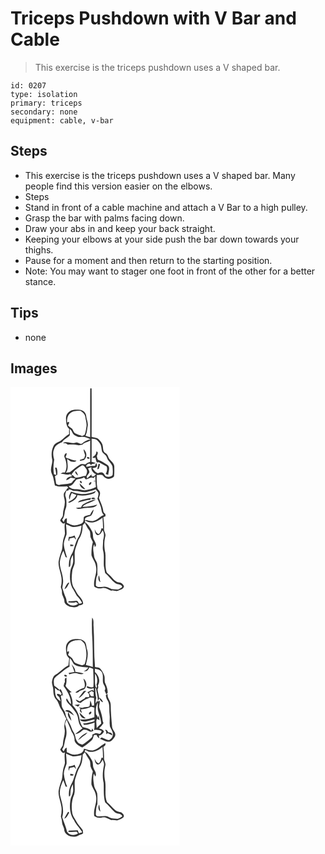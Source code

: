 # Triceps Pushdown with V Bar and Cable
> This exercise is the triceps pushdown uses a V shaped bar.

``` 
id: 0207 
type: isolation 
primary: triceps 
secondary: none 
equipment: cable, v-bar 
``` 

## Steps

 - This exercise is the triceps pushdown uses a V shaped bar. Many people find this version easier on the elbows.
 - Steps
 - Stand in front of a cable machine and attach a V Bar to a high pulley.
 - Grasp the bar with palms facing down.
 - Draw your abs in and keep your back straight.
 - Keeping your elbows at your side push the bar down towards your thighs.
 - Pause for a moment and then return to the starting position.
 - Note: You may want to stager one foot in front of the other for a better stance.

## Tips

 - none

## Images

<svg width="203pt" height="275pt" viewBox="0 0 203 275" xmlns="http://www.w3.org/2000/svg">
  <g fill="#FFF">
    <path d="M0 0h203v275H0V0m95.67 1.76c-.13 19.45.03 38.89-.08 58.34-1.91-.43-3.79-.98-5.63-1.64 1.91-3.49 1.9-7.57 2.67-11.39.89-4.2-1.49-8.08-1.76-12.21-.23-4.04-3.98-7.3-7.92-7.49-2.61-.21-5.26-.3-7.85.18-4.46.77-8.36 4.77-8.52 9.38.1 4.67.02 9.99 3.82 13.37-.12 2.01-.15 4.03-.08 6.05-3.98 2.29-7 5.8-10.66 8.5-2.98 1.45-6.31 2.69-7.96 5.81-2.37 4.74-2.91 10.33-1.85 15.5 1.21 4.7-1.55 9.16-1.29 13.87-.05 2.93 1.93 5.35 2.62 8.12.79 3.31 1.4 6.67 2.07 10.02 4.67 2.05 9.91 1.04 14.85 1.07.51.84 1.02 1.69 1.54 2.54-.31-.12-.92-.37-1.22-.49-1.26 2.11-2.83 4.02-4.19 6.06-1.09 3.23.77 6.45.92 9.68.49 5.49-2.22 10.57-2.25 16.02.4 3.1-2.97 4.66-3.2 7.56 1.81 1.39 3.5 5.33 5.78 2.1-1.18 4.34-.26 8.8-.13 13.19-.52 3.45-2.3 6.58-2.53 10.1-.72 3.91-.2 8.07-1.87 11.77-1.38 3.84-2.64 7.78-3.24 11.83-.46 6.32 2.4 12.21 3.3 18.36.72 4.09.38 8.3-.63 12.31.56 1.87 1.41 3.7 1.39 5.69-.44 4.01 2.99 7.05 2.9 11.01-.09 3.6 3.71 5.29 6.4 6.75 3.7.72 8.65 1.53 11.4-1.74 1.89.29 3.45-.52 4.73-1.85-.07-3.76-2.53-6.79-5.01-9.36-2.44-2.44-3.47-5.86-5.44-8.63-4.15-5.81-3.49-13.43-2.76-20.15.14-3.53 2.16-6.56 2.93-9.93.42-4.34-.04-8.71.09-13.05.34-5.44 3.06-10.29 4.47-15.46 3.83-5.05 5.14-11.45 5.09-17.69.91-.99 1.82-1.99 2.73-3 1.28 3.12 3.02 6 4.94 8.75 2.13 2.62 1.17 6.17 2.01 9.2.71 1.8 1.7 3.47 2.59 5.19-1.34 5.2-1.84 10.6-1.66 15.96 1.37 4.48 4.77 8.15 5.32 12.92 2.17 8.34-3.52 16.15-1.99 24.53 2.75 2.2 6.31 2.83 9.7 1.9 3.95-1.02 7.31 1.83 10.76 3.26 2.78-1.2 5.69 1.33 8.38-.19 2.29-1.25 5.73-1.52 6.61-4.39.71-1.36-.88-2.47-1.54-3.49-1.82-2.58-5.5-1.26-7.73-3.23-3.46-2.14-5.43-5.87-8.6-8.33-1.02-.96-2.49-1.66-2.83-3.12-2.22-7.45-.65-15.3-1.5-22.91-1.46-6.51-1.66-13.41.07-19.87.92-3.22-2.05-5.89-1.62-9.08.3-4.59-.18-9.18-.81-13.72.65-.31 1.96-.92 2.62-1.22-.04-.63-.1-1.88-.14-2.51-1.22-1.07-2.55-2.27-2.61-4.02-.53-5.46-3.5-10.22-5.11-15.39.61-2.32 1.83-4.65 1.06-7.1-.3-1.83-2.35-2.61-2.93-4.31-.95-5.38-1.08-10.86-.7-16.3 2.69.7 6.16-1.24 7.96 1.68 3.12 4.05 9.45 4.14 12.71.24.47-3.77.32-7.59.31-11.38.24-3.64-2.86-6.08-5.03-8.53-2.42-2.37-2.37-6.47-5.57-8.17-3.27-1.54-2.61-5.42-3.26-8.34-.36-3.22-2.73-5.66-4.76-7.98-2.14-2.47-5.76-2.04-8.59-3.13 0-19.36.08-38.73-.05-58.09l-1.64.07z"/>
    <path d="M71.46 31.61c3.5-3.12 8.42-3.16 12.84-3.01 2.26 1.74 4.86 3.64 5.34 6.67.51 4.23 2.24 8.4 1.42 12.71-.53 3.25-.83 6.62-2.27 9.62-.69.3-2.08.89-2.77 1.19-2.88-.99-5.88-1.73-8.56-3.21-1.93-1.24-2.24-3.71-3.52-5.44-1.71-1.25-3.51-2.4-4.92-4.02.21-1.29 2.23-3.05.87-4.22-.5.2-1.49.59-1.99.78-.09-3.91.27-8.42 3.56-11.07z"/>
    <path d="M71.08 50.5c3.04 1.59 2.87 5.86 5.98 7.35 2.14 1.12 4.45 2.41 6.95 2.13 4.23-.75 8.59.68 12.09 3.03-3.79.09-6.79 2.31-9.71 4.43-2.75 2.61-5.4-1.91-8.46-.57-4.91 1.56-10.58-2.7-15.02.47.82.06 2.46.19 3.28.25.65.41 1.95 1.22 2.6 1.63 4.38-.28 8.95-.22 13.22.78 1.43-.24 2.86-.48 4.28-.74 2.2-3.15 6.47-2.94 9.34-5.19.04 8.55-.08 17.11.01 25.67-2.12.61-4.14 1.54-5.74 3.09-2.27-.26-4.74-.88-6.8.48-4.41 2.49-8.03 6.12-12.05 9.13-1.13.1-3.39.31-4.53.41 3.61-4.94 1.65-11.08 1.47-16.63 1.47 1.13 2.98 2.2 4.48 3.3 2.32.35 5.08.98 6.72-1.21-4.1.05-7.63-2.09-11.54-2.95-.39-.31-1.19-.92-1.59-1.23.62-1.49 1.36-2.98 1.42-4.62-2.05-.44-3.15 2.66-2.85 4.32 2.64 5.71 3.79 13 .62 18.73-.59.01-1.78.02-2.38.03-1.04.56-2.09 1.1-3.15 1.61 4.04-.53 8.11 2.25 11.96.24l2.34 2.74c-2.78.1-7.28 1.3-6.94 4.83 1.89-.85 3.68-1.93 5.25-3.29 1.96.21 3.88.7 5.81 1.13-1.78 1.33-3.39 2.89-4.49 4.84-4.57 2.29-9.77 1.3-14.59 2.64-1.63.65-3.02-.31-4.28-1.22-.38-3.05-.96-6.06-1.45-9.09.88-.6 1.8-1.11 2.74-1.61.29-2.93.42-5.94-.85-8.68-.43.01-1.28.01-1.71.01.61 2.95 1.23 5.9 1.38 8.92l-2.67-.88c-1.24-5.84-.7-11.94.2-17.79-1.19-4.21-1.89-8.8.07-12.93 1.21-4.35 5.63-6.31 9.42-7.92 2.11-3.69 6.58-5.02 9.25-8.25.09-2.46.04-4.93-.08-7.39m18.47 31.52c-.4 1.24-.77 2.48-1.12 3.73-1.68.78-3.45 1.32-5.23 1.8.05.28.14.84.19 1.12 2.24-.41 5.18-.25 6.24-2.73 2.75-3.53 1.19-8.55-1.94-11.25.11 2.55 1.17 4.91 1.86 7.33m2.39 2.16c-.83 1.42 1.7 2.55 2.73 1.72.76-1.38-1.72-2.5-2.73-1.72z"/>
    <path d="M97.4 62.05c2.24.47 4.94.11 6.68 1.88 1.67 1.65 3.2 3.51 4.21 5.65.94 2.67.84 5.58 1.71 8.26 1.34 1.77 3.24 3.01 4.64 4.73 1.18 1.85 1.5 4.16 2.97 5.83 1.68 2.14 3.66 4.15 4.7 6.7.44 3.49.68 7.1.14 10.59-1.91 2.31-5.4 2.49-8.05 1.5-1.64-.96-1.87-3.23-3.53-4.19-1.89-1.3-4.11-.15-5.99.5-3.15-.77-4.53-3.84-6.68-5.92 2.23-.72 5.89-.28 5.68-3.63l-.76-2.72c-.9.99-1.51 2.2-1.65 3.55-3.49-.39-6.89.23-10.23 1.02-1.58-2.56 4.17-5.67 5.08-2.11.41-.33 1.21-.99 1.62-1.32 1.5-.13 2.98-.52 4.27-1.33a258.2 258.2 0 0 1-4.98-1.16c.3-9.27.06-18.55.17-27.83m5.63 15.47c.08 3.09-2.14 5.54-4.83 6.77 1.17.4 2.53 1.68 3.57 0 .56 2.11.78 4.41 2.03 6.28l2.05-.42c3.24 1.68 6.52 3.34 9.6 5.28 1.03 2.7.34 6.3-1.17 8.78.93.57 1.99.83 3.05 1.08.15-3.91 3.11-9.71-1.51-12.12-3.32-1.63-6.15-4.17-9.69-5.34-2.24-.47-2.02-3.17-2.54-4.87.7-1.72 2.49-5.24-.56-5.44m2.64 14.8c-.52 2.12-1.08 4.23-1.51 6.37.47-.15 1.4-.47 1.86-.62.5-1.81.99-3.61 1.48-5.42-.46-.08-1.37-.25-1.83-.33zM72.98 105.3c3.16-5 8.02-8.53 13.13-11.31 2.2.01 3.35 2.51 4.59 4.04 2.17 2.57.81 6.02-.4 8.67-4.6-.52-8.52 3.24-13.2 1.59-1.03-1.4-2.22-2.86-4.12-2.99m4.99-4.38c-.97 2.34 1.26 4.34 3.13 5.34-.5-2.06-1.66-3.85-3.13-5.34z"/>
    <path d="M92.98 97.73c1.36-.54 2.73-1.06 4.11-1.57-.5 3.87 2.17 7.04 5.55 8.53-1.4 1.65-2.89 3.44-5.32 2.37-.02-.54-.07-1.62-.1-2.15-1.87 1.54-3.29 3.57-5.4 4.83-.1-.9-.21-1.8-.32-2.69 1.04-1.31 2.13-2.58 2.96-4.04.71-1.92-.74-3.63-1.48-5.28z"/>
    <path d="M79.29 111.05c2.97-.82 6.21-.78 8.86-2.64.71.8 1.43 1.6 2.14 2.4 3.34.16 5.97-3.78 9.17-1.49.56-.59 1.69-1.76 2.25-2.34.07 1.99.16 3.97.28 5.96-.43-.09-1.29-.26-1.72-.35-.02.22-.04.64-.05.85.42-.08 1.26-.23 1.68-.31.19 2.26.39 4.53.61 6.79-4.09 2.51-8.89 3.1-13.5 3.99-3.4.08-6.63-1.4-10.05-1.26-3.36.17-7.18-.75-9.21-3.64 4.86-.14 6.59-5.04 9.54-7.96m4.06 1.9c-.48 1.11 1.1 2.86 2.2 2.12.4-1.11-1.06-2.92-2.2-2.12m11.55 4.81c1.24-.49 2.53-2.15 2.1-3.51-1.7-.83-4.2 2.75-2.1 3.51m-11.95-2.07c.21 3.53 3.27 6.96 6.93 7.01-2.11-2.47-4.5-4.82-6.93-7.01z"/>
    <path d="M92.13 125.78c3.37-1.04 6.87-1.65 10.15-3 1.26 1.93 3.75 3.53 3.27 6.16-.2 1.75-.78 3.42-1.25 5.12 2.01 4.55 4.46 9.05 4.99 14.08.2 2.13 1.36 3.93 2.73 5.5-4.44 1.53-7.28 5.79-11.94 6.89-3.68 1.36-7.23-1.12-10.93-.97.36-4.02 4.7-3.65 7.42-4.99 1.82-2.13 2.76-4.86 3.22-7.59-1.95 1.69-3.18 3.97-4.16 6.32-2.58.68-5.66.76-7.62 2.75-.48 2.17.15 4.7-1.21 6.6-2.29 2.29-5.68 2.84-8.74 3.31-3.8.54-7.14-1.66-10.49-3.04.04-1.72.09-3.44.13-5.16-2.68-.31-2.84 2.71-3.93 4.41-.6-.9-1.2-1.79-1.79-2.69 2.12-2.78 2.83-6.23 3.14-9.64.24-2.71 2.05-5.04 2-7.79.02-3.4.22-6.9-.96-10.15-1.14-2.56.1-5.2 1.04-7.58l2.12-.08c.18-.36.53-1.07.71-1.43 2.49-.38 4.33 2.16 6.88 1.9 5.13-.16 10.11 2.46 15.22 1.07m-6.21 2.71c-4.6.11-8.89-1.73-13.28-2.81-1.35 2.88-3.75 6.36-1.56 9.43.39-2.75 1.15-5.42 2.48-7.87 1.86.67 3.74 1.34 5.51 2.25-1.82 4.4-6.1 6.55-10.05 8.65.78.64 1.61.76 2.47.35 3.83-1.7 8.15-4.07 8.77-8.69 6.55 1.24 13.39.42 19.57-2.02 1.39-.5 1.92-2.01 2.76-3.08-5.12 2.62-10.95 3.77-16.67 3.79m-2.63 7.9c-1.08.29-1.65 1.31-2.31 2.1 4.92-.95 9.69-2.99 14.72-3.15.27-.54.81-1.61 1.07-2.15-4.57.7-9.12 1.63-13.48 3.2m13.82-2.19c1.42.6 3.22.53 4.58-.22-.43-1.43-4.79-1.73-4.58.22m-9.64 6.45c-1.52.78-2.08 2.46-2.86 3.86-2.04.15-4.07.34-6.1.61 3.61 2.72 8.35-.21 12.43.01 4.45-.51 10.54.42 13.16-4.12-5.67 2.08-11.92 2.79-17.84 2.77 4.04-4.89 11.6-4.83 16.22-9.02-5.32.96-10.42 3.07-15.01 5.89z"/>
    <path d="M89.58 159.96c6.41 5.53 15.29 1.47 20.83-3.27.39 4.39.6 8.79.64 13.2-.46-.1-1.37-.31-1.83-.42-.73 2.41-1.08 5.44-3.38 6.9-2.76-.52-3.73-3.37-4.87-5.55.41 2.44.61 5.7 3.2 6.89 3.44.52 4.97-3.26 6.34-5.67 2.45 3.61 1.74 7.91.59 11.82.23 4.41-1.11 8.88.18 13.22 1.43 5.91.26 12.03.79 18.02.44 2.71 1.08 5.38 1.47 8.09 4.48 3.61 7.5 8.74 12.17 12.08 2.5 2.07 7.7.71 8.31 4.67-1.34 1.37-3.14 2.26-4.89 3.01-2.68.07-5.34-.45-8.02-.56-3.14-1.38-6.24-3.32-9.85-2.62-2.9-.15-7.15 1.54-8.88-1.64.35-4.28-.1-8.93 1.98-12.83-.29-4.44.32-8.92-.44-13.32-.64-3.2-3.32-5.62-3.59-8.92-.39-4.77-2.39-9.91.27-14.39l.51 3.29c3.27-2.17.34-5.72-.74-8.25-2.17-3.44-.58-7.9-2.86-11.28-2.27-3.63-4.16-7.78-8.04-9.97l.11-2.5M106 225.9c-.92 2.89-1 6.54 1.95 8.29-1.08-2.67-.53-5.79-1.95-8.29zM66.62 164.76c2.83.81 5.29 2.6 8.18 3.18 3.56.3 7.04-.72 10.47-1.54-.46 4.34-1.08 8.8-3.02 12.76-3.96 5.79-5.1 12.87-7.66 19.3-3.32 5.26-5.16 11.48-4.45 17.73 2.31-.63 1.53-3.43 1.85-5.19-.13-3.39 1.07-6.64 2.9-9.43.16 2.79.52 5.61.27 8.41-.32 3.93-2.98 7.19-3.37 11.11-.82 6.64-.7 13.76 2.26 19.9 2.04 3.03 3.64 6.33 5.52 9.45 2.42 2.53 4.73 5.23 6.24 8.42-.76 1.35-2.37 1.01-3.66 1.2-.78-1.32-1.13-3.59-3.07-3.61-3.03.49-6.09.81-9.16.49l-.61 1.7c2.79-.45 5.6.72 8.36-.21 1.6-.76 2.52.79 3.36 1.89-3.41 2.86-8.77 2.75-11.98-.37-2.21-1.7-1.52-4.8-2.64-7.07-1.81-3.84-2.97-7.93-4.24-11.97.37-3.3 1.38-6.57.85-9.93-.33-7.18-4.19-13.82-3.87-21.05.79-4.6 1.89-9.31 4.32-13.34.9 2.47 1.76 4.95 2.6 7.44l1.76.76c-1.42-5.57-3.81-11.02-3.82-16.85.28-3.87 2.09-7.34 3.24-10.97.32-4.08-.42-8.14-.63-12.21m3.41 15.08c-.09 1.69-1.32 3.86.27 5.21.16-.79.46-2.35.61-3.14 1.89-.44 3.75-.94 5.64-1.34.43 1.17 1.18 2.03 2.25 2.59-.56-1.73-1.24-3.41-1.9-5.1-2.09 1.25-4.45 1.81-6.87 1.78m1.82 11.26c.82-.03 2.46-.1 3.28-.14.12-.36.38-1.08.51-1.44-1.31-.21-2.62-.43-3.93-.63.04.74.08 1.47.14 2.21m-7.05 51.46c3.38-1.31 4.15-5.1 5.97-7.85-.42.07-1.26.2-1.68.26-1.89 2.15-3.39 4.85-4.29 7.59z"/>
  </g>
  <g fill="#333">
    <path d="M95.67 1.76l1.64-.07c.13 19.36.05 38.73.05 58.09 2.83 1.09 6.45.66 8.59 3.13 2.03 2.32 4.4 4.76 4.76 7.98.65 2.92-.01 6.8 3.26 8.34 3.2 1.7 3.15 5.8 5.57 8.17 2.17 2.45 5.27 4.89 5.03 8.53.01 3.79.16 7.61-.31 11.38-3.26 3.9-9.59 3.81-12.71-.24-1.8-2.92-5.27-.98-7.96-1.68-.38 5.44-.25 10.92.7 16.3.58 1.7 2.63 2.48 2.93 4.31.77 2.45-.45 4.78-1.06 7.1 1.61 5.17 4.58 9.93 5.11 15.39.06 1.75 1.39 2.95 2.61 4.02.04.63.1 1.88.14 2.51-.66.3-1.97.91-2.62 1.22.63 4.54 1.11 9.13.81 13.72-.43 3.19 2.54 5.86 1.62 9.08-1.73 6.46-1.53 13.36-.07 19.87.85 7.61-.72 15.46 1.5 22.91.34 1.46 1.81 2.16 2.83 3.12 3.17 2.46 5.14 6.19 8.6 8.33 2.23 1.97 5.91.65 7.73 3.23.66 1.02 2.25 2.13 1.54 3.49-.88 2.87-4.32 3.14-6.61 4.39-2.69 1.52-5.6-1.01-8.38.19-3.45-1.43-6.81-4.28-10.76-3.26-3.39.93-6.95.3-9.7-1.9-1.53-8.38 4.16-16.19 1.99-24.53-.55-4.77-3.95-8.44-5.32-12.92-.18-5.36.32-10.76 1.66-15.96-.89-1.72-1.88-3.39-2.59-5.19-.84-3.03.12-6.58-2.01-9.2-1.92-2.75-3.66-5.63-4.94-8.75-.91 1.01-1.82 2.01-2.73 3 .05 6.24-1.26 12.64-5.09 17.69-1.41 5.17-4.13 10.02-4.47 15.46-.13 4.34.33 8.71-.09 13.05-.77 3.37-2.79 6.4-2.93 9.93-.73 6.72-1.39 14.34 2.76 20.15 1.97 2.77 3 6.19 5.44 8.63 2.48 2.57 4.94 5.6 5.01 9.36-1.28 1.33-2.84 2.14-4.73 1.85-2.75 3.27-7.7 2.46-11.4 1.74-2.69-1.46-6.49-3.15-6.4-6.75.09-3.96-3.34-7-2.9-11.01.02-1.99-.83-3.82-1.39-5.69 1.01-4.01 1.35-8.22.63-12.31-.9-6.15-3.76-12.04-3.3-18.36.6-4.05 1.86-7.99 3.24-11.83 1.67-3.7 1.15-7.86 1.87-11.77.23-3.52 2.01-6.65 2.53-10.1-.13-4.39-1.05-8.85.13-13.19-2.28 3.23-3.97-.71-5.78-2.1.23-2.9 3.6-4.46 3.2-7.56.03-5.45 2.74-10.53 2.25-16.02-.15-3.23-2.01-6.45-.92-9.68 1.36-2.04 2.93-3.95 4.19-6.06.3.12.91.37 1.22.49-.52-.85-1.03-1.7-1.54-2.54-4.94-.03-10.18.98-14.85-1.07-.67-3.35-1.28-6.71-2.07-10.02-.69-2.77-2.67-5.19-2.62-8.12-.26-4.71 2.5-9.17 1.29-13.87-1.06-5.17-.52-10.76 1.85-15.5 1.65-3.12 4.98-4.36 7.96-5.81 3.66-2.7 6.68-6.21 10.66-8.5-.07-2.02-.04-4.04.08-6.05-3.8-3.38-3.72-8.7-3.82-13.37.16-4.61 4.06-8.61 8.52-9.38 2.59-.48 5.24-.39 7.85-.18 3.94.19 7.69 3.45 7.92 7.49.27 4.13 2.65 8.01 1.76 12.21-.77 3.82-.76 7.9-2.67 11.39 1.84.66 3.72 1.21 5.63 1.64.11-19.45-.05-38.89.08-58.34M71.46 31.61c-3.29 2.65-3.65 7.16-3.56 11.07.5-.19 1.49-.58 1.99-.78 1.36 1.17-.66 2.93-.87 4.22 1.41 1.62 3.21 2.77 4.92 4.02 1.28 1.73 1.59 4.2 3.52 5.44 2.68 1.48 5.68 2.22 8.56 3.21.69-.3 2.08-.89 2.77-1.19 1.44-3 1.74-6.37 2.27-9.62.82-4.31-.91-8.48-1.42-12.71-.48-3.03-3.08-4.93-5.34-6.67-4.42-.15-9.34-.11-12.84 3.01m-.38 18.89c.12 2.46.17 4.93.08 7.39-2.67 3.23-7.14 4.56-9.25 8.25-3.79 1.61-8.21 3.57-9.42 7.92-1.96 4.13-1.26 8.72-.07 12.93-.9 5.85-1.44 11.95-.2 17.79l2.67.88c-.15-3.02-.77-5.97-1.38-8.92.43 0 1.28 0 1.71-.01 1.27 2.74 1.14 5.75.85 8.68-.94.5-1.86 1.01-2.74 1.61.49 3.03 1.07 6.04 1.45 9.09 1.26.91 2.65 1.87 4.28 1.22 4.82-1.34 10.02-.35 14.59-2.64 1.1-1.95 2.71-3.51 4.49-4.84-1.93-.43-3.85-.92-5.81-1.13-1.57 1.36-3.36 2.44-5.25 3.29-.34-3.53 4.16-4.73 6.94-4.83l-2.34-2.74c-3.85 2.01-7.92-.77-11.96-.24 1.06-.51 2.11-1.05 3.15-1.61.6-.01 1.79-.02 2.38-.03 3.17-5.73 2.02-13.02-.62-18.73-.3-1.66.8-4.76 2.85-4.32-.06 1.64-.8 3.13-1.42 4.62.4.31 1.2.92 1.59 1.23 3.91.86 7.44 3 11.54 2.95-1.64 2.19-4.4 1.56-6.72 1.21-1.5-1.1-3.01-2.17-4.48-3.3.18 5.55 2.14 11.69-1.47 16.63 1.14-.1 3.4-.31 4.53-.41 4.02-3.01 7.64-6.64 12.05-9.13 2.06-1.36 4.53-.74 6.8-.48 1.6-1.55 3.62-2.48 5.74-3.09-.09-8.56.03-17.12-.01-25.67-2.87 2.25-7.14 2.04-9.34 5.19-1.42.26-2.85.5-4.28.74-4.27-1-8.84-1.06-13.22-.78-.65-.41-1.95-1.22-2.6-1.63-.82-.06-2.46-.19-3.28-.25 4.44-3.17 10.11 1.09 15.02-.47 3.06-1.34 5.71 3.18 8.46.57 2.92-2.12 5.92-4.34 9.71-4.43-3.5-2.35-7.86-3.78-12.09-3.03-2.5.28-4.81-1.01-6.95-2.13-3.11-1.49-2.94-5.76-5.98-7.35M97.4 62.05c-.11 9.28.13 18.56-.17 27.83 1.65.4 3.31.79 4.98 1.16-1.29.81-2.77 1.2-4.27 1.33-.41.33-1.21.99-1.62 1.32-.91-3.56-6.66-.45-5.08 2.11 3.34-.79 6.74-1.41 10.23-1.02.14-1.35.75-2.56 1.65-3.55l.76 2.72c.21 3.35-3.45 2.91-5.68 3.63 2.15 2.08 3.53 5.15 6.68 5.92 1.88-.65 4.1-1.8 5.99-.5 1.66.96 1.89 3.23 3.53 4.19 2.65.99 6.14.81 8.05-1.5.54-3.49.3-7.1-.14-10.59-1.04-2.55-3.02-4.56-4.7-6.7-1.47-1.67-1.79-3.98-2.97-5.83-1.4-1.72-3.3-2.96-4.64-4.73-.87-2.68-.77-5.59-1.71-8.26-1.01-2.14-2.54-4-4.21-5.65-1.74-1.77-4.44-1.41-6.68-1.88M72.98 105.3c1.9.13 3.09 1.59 4.12 2.99 4.68 1.65 8.6-2.11 13.2-1.59 1.21-2.65 2.57-6.1.4-8.67-1.24-1.53-2.39-4.03-4.59-4.04-5.11 2.78-9.97 6.31-13.13 11.31m20-7.57c.74 1.65 2.19 3.36 1.48 5.28-.83 1.46-1.92 2.73-2.96 4.04.11.89.22 1.79.32 2.69 2.11-1.26 3.53-3.29 5.4-4.83.03.53.08 1.61.1 2.15 2.43 1.07 3.92-.72 5.32-2.37-3.38-1.49-6.05-4.66-5.55-8.53-1.38.51-2.75 1.03-4.11 1.57m-13.69 13.32c-2.95 2.92-4.68 7.82-9.54 7.96 2.03 2.89 5.85 3.81 9.21 3.64 3.42-.14 6.65 1.34 10.05 1.26 4.61-.89 9.41-1.48 13.5-3.99-.22-2.26-.42-4.53-.61-6.79-.42.08-1.26.23-1.68.31.01-.21.03-.63.05-.85.43.09 1.29.26 1.72.35-.12-1.99-.21-3.97-.28-5.96-.56.58-1.69 1.75-2.25 2.34-3.2-2.29-5.83 1.65-9.17 1.49-.71-.8-1.43-1.6-2.14-2.4-2.65 1.86-5.89 1.82-8.86 2.64m12.84 14.73c-5.11 1.39-10.09-1.23-15.22-1.07-2.55.26-4.39-2.28-6.88-1.9-.18.36-.53 1.07-.71 1.43l-2.12.08c-.94 2.38-2.18 5.02-1.04 7.58 1.18 3.25.98 6.75.96 10.15.05 2.75-1.76 5.08-2 7.79-.31 3.41-1.02 6.86-3.14 9.64.59.9 1.19 1.79 1.79 2.69 1.09-1.7 1.25-4.72 3.93-4.41-.04 1.72-.09 3.44-.13 5.16 3.35 1.38 6.69 3.58 10.49 3.04 3.06-.47 6.45-1.02 8.74-3.31 1.36-1.9.73-4.43 1.21-6.6 1.96-1.99 5.04-2.07 7.62-2.75.98-2.35 2.21-4.63 4.16-6.32-.46 2.73-1.4 5.46-3.22 7.59-2.72 1.34-7.06.97-7.42 4.99 3.7-.15 7.25 2.33 10.93.97 4.66-1.1 7.5-5.36 11.94-6.89-1.37-1.57-2.53-3.37-2.73-5.5-.53-5.03-2.98-9.53-4.99-14.08.47-1.7 1.05-3.37 1.25-5.12.48-2.63-2.01-4.23-3.27-6.16-3.28 1.35-6.78 1.96-10.15 3m-2.55 34.18l-.11 2.5c3.88 2.19 5.77 6.34 8.04 9.97 2.28 3.38.69 7.84 2.86 11.28 1.08 2.53 4.01 6.08.74 8.25l-.51-3.29c-2.66 4.48-.66 9.62-.27 14.39.27 3.3 2.95 5.72 3.59 8.92.76 4.4.15 8.88.44 13.32-2.08 3.9-1.63 8.55-1.98 12.83 1.73 3.18 5.98 1.49 8.88 1.64 3.61-.7 6.71 1.24 9.85 2.62 2.68.11 5.34.63 8.02.56 1.75-.75 3.55-1.64 4.89-3.01-.61-3.96-5.81-2.6-8.31-4.67-4.67-3.34-7.69-8.47-12.17-12.08-.39-2.71-1.03-5.38-1.47-8.09-.53-5.99.64-12.11-.79-18.02-1.29-4.34.05-8.81-.18-13.22 1.15-3.91 1.86-8.21-.59-11.82-1.37 2.41-2.9 6.19-6.34 5.67-2.59-1.19-2.79-4.45-3.2-6.89 1.14 2.18 2.11 5.03 4.87 5.55 2.3-1.46 2.65-4.49 3.38-6.9.46.11 1.37.32 1.83.42-.04-4.41-.25-8.81-.64-13.2-5.54 4.74-14.42 8.8-20.83 3.27m-22.96 4.8c.21 4.07.95 8.13.63 12.21-1.15 3.63-2.96 7.1-3.24 10.97.01 5.83 2.4 11.28 3.82 16.85l-1.76-.76c-.84-2.49-1.7-4.97-2.6-7.44-2.43 4.03-3.53 8.74-4.32 13.34-.32 7.23 3.54 13.87 3.87 21.05.53 3.36-.48 6.63-.85 9.93 1.27 4.04 2.43 8.13 4.24 11.97 1.12 2.27.43 5.37 2.64 7.07 3.21 3.12 8.57 3.23 11.98.37-.84-1.1-1.76-2.65-3.36-1.89-2.76.93-5.57-.24-8.36.21l.61-1.7c3.07.32 6.13 0 9.16-.49 1.94.02 2.29 2.29 3.07 3.61 1.29-.19 2.9.15 3.66-1.2-1.51-3.19-3.82-5.89-6.24-8.42-1.88-3.12-3.48-6.42-5.52-9.45-2.96-6.14-3.08-13.26-2.26-19.9.39-3.92 3.05-7.18 3.37-11.11.25-2.8-.11-5.62-.27-8.41-1.83 2.79-3.03 6.04-2.9 9.43-.32 1.76.46 4.56-1.85 5.19-.71-6.25 1.13-12.47 4.45-17.73 2.56-6.43 3.7-13.51 7.66-19.3 1.94-3.96 2.56-8.42 3.02-12.76-3.43.82-6.91 1.84-10.47 1.54-2.89-.58-5.35-2.37-8.18-3.18z"/>
    <path d="M89.55 82.02c-.69-2.42-1.75-4.78-1.86-7.33 3.13 2.7 4.69 7.72 1.94 11.25-1.06 2.48-4 2.32-6.24 2.73-.05-.28-.14-.84-.19-1.12 1.78-.48 3.55-1.02 5.23-1.8.35-1.25.72-2.49 1.12-3.73zM103.03 77.52c3.05.2 1.26 3.72.56 5.44.52 1.7.3 4.4 2.54 4.87 3.54 1.17 6.37 3.71 9.69 5.34 4.62 2.41 1.66 8.21 1.51 12.12-1.06-.25-2.12-.51-3.05-1.08 1.51-2.48 2.2-6.08 1.17-8.78-3.08-1.94-6.36-3.6-9.6-5.28l-2.05.42c-1.25-1.87-1.47-4.17-2.03-6.28-1.04 1.68-2.4.4-3.57 0 2.69-1.23 4.91-3.68 4.83-6.77zM91.94 84.18c1.01-.78 3.49.34 2.73 1.72-1.03.83-3.56-.3-2.73-1.72z"/>
    <path d="M105.67 92.32c.46.08 1.37.25 1.83.33-.49 1.81-.98 3.61-1.48 5.42-.46.15-1.39.47-1.86.62.43-2.14.99-4.25 1.51-6.37zM77.97 100.92c1.47 1.49 2.63 3.28 3.13 5.34-1.87-1-4.1-3-3.13-5.34zM83.35 112.95c1.14-.8 2.6 1.01 2.2 2.12-1.1.74-2.68-1.01-2.2-2.12zM94.9 117.76c-2.1-.76.4-4.34 2.1-3.51.43 1.36-.86 3.02-2.1 3.51zM82.95 115.69c2.43 2.19 4.82 4.54 6.93 7.01-3.66-.05-6.72-3.48-6.93-7.01zM85.92 128.49c5.72-.02 11.55-1.17 16.67-3.79-.84 1.07-1.37 2.58-2.76 3.08-6.18 2.44-13.02 3.26-19.57 2.02-.62 4.62-4.94 6.99-8.77 8.69-.86.41-1.69.29-2.47-.35 3.95-2.1 8.23-4.25 10.05-8.65-1.77-.91-3.65-1.58-5.51-2.25-1.33 2.45-2.09 5.12-2.48 7.87-2.19-3.07.21-6.55 1.56-9.43 4.39 1.08 8.68 2.92 13.28 2.81zM83.29 136.39c4.36-1.57 8.91-2.5 13.48-3.2-.26.54-.8 1.61-1.07 2.15-5.03.16-9.8 2.2-14.72 3.15.66-.79 1.23-1.81 2.31-2.1zM97.11 134.2c-.21-1.95 4.15-1.65 4.58-.22-1.36.75-3.16.82-4.58.22zM87.47 140.65c4.59-2.82 9.69-4.93 15.01-5.89-4.62 4.19-12.18 4.13-16.22 9.02 5.92.02 12.17-.69 17.84-2.77-2.62 4.54-8.71 3.61-13.16 4.12-4.08-.22-8.82 2.71-12.43-.01 2.03-.27 4.06-.46 6.1-.61.78-1.4 1.34-3.08 2.86-3.86zM70.03 179.84c2.42.03 4.78-.53 6.87-1.78.66 1.69 1.34 3.37 1.9 5.1-1.07-.56-1.82-1.42-2.25-2.59-1.89.4-3.75.9-5.64 1.34-.15.79-.45 2.35-.61 3.14-1.59-1.35-.36-3.52-.27-5.21zM71.85 191.1c-.06-.74-.1-1.47-.14-2.21 1.31.2 2.62.42 3.93.63-.13.36-.39 1.08-.51 1.44-.82.04-2.46.11-3.28.14zM106 225.9c1.42 2.5.87 5.62 1.95 8.29-2.95-1.75-2.87-5.4-1.95-8.29zM64.8 242.56c.9-2.74 2.4-5.44 4.29-7.59.42-.06 1.26-.19 1.68-.26-1.82 2.75-2.59 6.54-5.97 7.85z"/>
  </g>
</svg>

<svg width="203pt" height="275pt" viewBox="0 0 203 275" xmlns="http://www.w3.org/2000/svg">
  <g fill="#FFF">
    <path d="M0 0h203v275H0V0m98 1.46c-.67 6.16-.17 12.36-.19 18.54.93 13.59.94 27.21.97 40.82-2.72-1.02-5.5-1.9-8.36-2.47 1.36-6.23 3.58-12.83 1.33-19.11-.96-3-.49-6.66-2.91-9.02-1.7-1.94-4.26-2.96-6.81-2.93-4.54-.4-9.83-.1-12.97 3.69-3.69 3.8-2.39 9.46-1.84 14.15.25 2.15 2.06 3.59 3.25 5.25-.35 2.81-.67 5.62-1.04 8.42-5.78 2.82-9.91 7.86-15.33 11.19-2.91 1.6-3.61 5.01-4.22 7.99-.69 3.44 1.44 6.59 1.46 9.99.09 4.04.52 8.38 3.33 11.54 3.33 3.47 3.69 8.58 6.48 12.4 2.47 3.41 3.53 7.56 5.87 11.05-2.19 3.62-2.87 7.88-2.13 12.03 1.2 6.18-1.79 11.98-2.02 18.08.19 2.81-2.39 4.54-3.21 7.01 1.43 1.7 3.13 5.5 5.63 3-.82 4.28-.11 8.59.02 12.88-.48 3.08-1.93 5.91-2.34 9.01-.67 3.55-.55 7.21-1.34 10.75-1.53 4.52-3.27 9.05-3.91 13.81-.5 6.35 2.37 12.27 3.28 18.44.75 4.09.24 8.27-.55 12.31.64 2.24 1.33 4.5 1.4 6.86.06 2.88 2.02 5.24 2.52 8.03-.05 8.64 12.14 11.72 18.22 7.12 1.67-.29 3.22-.94 4.59-1.93-.17-1.28-.33-2.55-.49-3.82-2.35-3.68-5.71-6.62-7.69-10.54-1.68-3.34-4.36-6.26-4.91-10.08-1.3-7.43-.64-15.33 2.38-22.28 1.71-6.42-.72-13.33 1.53-19.7 1.6-4.59 2.7-9.46 5.42-13.56 2.61-4.34 2.95-9.58 3.24-14.52.86-.97 1.71-1.94 2.57-2.92a63.73 63.73 0 0 0 5 8.71c1.9 2.45 1.35 5.7 1.86 8.56.61 2.07 1.79 3.9 2.71 5.84a58.424 58.424 0 0 0-1.66 15.8c1.36 4.48 4.7 8.18 5.33 12.92 2.19 8.42-3.5 16.32-1.98 24.78 1.48.76 2.93 1.67 4.57 2.06 2.94.5 5.88-.92 8.8-.29 2.41.81 4.63 2.1 6.95 3.13 2.42-.36 4.79.35 7.2.42 2.48-1.03 5.34-1.7 7.29-3.59 2.15-2.29-.64-4.76-2.47-6.12-2.56-.63-5.37-.84-7.37-2.78-3.32-3.03-6.08-6.63-9.61-9.44-3.62-8.58-.46-18.25-2.67-27.15-.85-5.52-.73-11.29.63-16.72.86-3.2-1.91-5.94-1.55-9.12.16-4.47-.18-8.94-.79-13.36 1.77-.91 3.23-2.36 2.2-4.47-5.03 2.73-8.99 7.41-14.73 8.71-3.71.38-7.25-1.2-10.82-1.95-.43 5.6-6.62 6.87-11.2 7.14-3.37.01-6.32-1.87-9.35-3.09-.07-1.82-.13-3.64-.18-5.46-2.21.53-2.57 2.99-3.66 4.62-.57-.81-1.14-1.63-1.71-2.44 2.59-3.57 2.69-8.03 3.71-12.14 2.11-5.26 1.89-11.29.1-16.61-1.18-2.48.81-4.79 1.63-7.01 1.69 5.03 4.22 9.71 5.98 14.71 2.1 3.02 3.73 6.56 3.39 10.33 1.14 4.55 5.47 6.57 9.3 8.47 3.76-2.62 7.53-5.28 10.9-8.4 2.13-1.59 2.16-4.46 3.26-6.7 1.01-.07 2.01-.14 3.01-.2.57 1.82 1.63 3.25 3.2 4.29l-.4-3.23c2.71-.58 4.92-2.54 6.07-5.02-1.06-2.27-3.83-2.85-5.92-3.79 2.15-1.73 3.83-3.94 5.33-6.24-1.32-2.59-1.16-5.56-1.82-8.32-.59-3.46-1.86-6.73-3.08-10-1.07-2.77 1.14-5.75.13-8.47l-.74-.08-1.03 1.41c-.18-.35-.55-1.04-.74-1.38-.72 1.04-1.45 2.08-2.18 3.11.07-2.17.16-4.37.87-6.45-1.09-3.8-1.07-7.8-1.34-11.71h.94c.56 5.1 2.56 10 2.06 15.2.47-.58 1.39-1.74 1.86-2.32-.23-3.98-1.74-7.74-2.1-11.69 1.33-1.38.89-3.12.56-4.78 3.27-5.24.88-11.97-3.61-15.68-.05-1.4-.08-2.81-.12-4.21 2.26.56 4.85.58 6.58 2.38 4.78 3.5 2.16 10.06 3.33 14.99 1.15 2.93 3.99 5.88 1.77 9.05.66 1.54 1.37 3.06 2.06 4.59.57-.68 1.14-1.35 1.71-2.03-.1-3.75-.96-7.4-2.67-10.73-1.82-3.25-.25-7.16-1.66-10.52a28.175 28.175 0 0 0-4.57-7.61c-1.44-2-4.29-1.32-6.36-2.05-1.55-16.23-.65-32.56-1.76-48.81-.42-3.5.79-7.59-1.67-10.54m16.36 92.97c.34 2.13.73 4.3 1.94 6.13 3.16 4.83 1.94 10.79 2.52 16.2.77 5.06-.34 10.2.49 15.26 1.23 3.65 4.55 6.97 3.41 11.1-.38 2.41-2.41 4.06-4.26 5.43-3.23-.05-5.99-2.25-9-3.2-.74.52-1.48 1.04-2.22 1.57 4.13 1.29 8.09 4.58 12.66 3.11 2.42-1.53 4.4-3.9 5.62-6.48 1.41-4.01-3.03-6.87-3.55-10.58-.8-8.98-1.68-17.96-1.72-26.98.06-4.67-4.55-7.91-3.58-12.74-.58.29-1.73.89-2.31 1.18m-8.03 3.08c.79 2.36 2.02 4.92 4.7 5.49-.79-2.4-2.35-4.45-4.7-5.49m8.41 40.49c.09.86.26 2.58.34 3.44.39-.35 1.15-1.05 1.54-1.4 1.75.91 3.51 1.8 5.3 2.63.74-2.96-2.57-3.37-4.57-3.56-1.01-1.1-1.38-3.4-3.46-2.8-1.43-.31.78 1.31.85 1.69z"/>
    <path d="M71.51 31.59c3.5-3.09 8.43-3.09 12.84-3.01 1.58 1.4 3.45 2.63 4.5 4.51 2.83 7.87 3.12 16.64.01 24.49-.97.39-1.94.78-2.91 1.18-2.85-.95-5.78-1.75-8.45-3.14-1.78-1.36-2.35-3.65-3.61-5.41-1.54-1.35-3.25-2.49-4.79-3.85.43-1.46 1.25-2.86 1.2-4.42-.59.14-1.79.41-2.39.55-.05-3.86.31-8.33 3.6-10.9z"/>
    <path d="M71.3 50.34c2.04 1.9 2.96 4.58 4.62 6.76 4.98 3.94 11.6 3.16 17.49 4.31-1.38 2.1-3.35 3.62-5.61 4.66 1.31-.13 2.61-.32 3.9-.56 1.34-1.09 2.07-2.73 3.05-4.11 1.47.55 2.96 1.08 4.44 1.61.2 7.17.82 14.37.3 21.53-2.5 1.39-5.11.2-7.47-.85l-.59 1.69c2.61 1.43 5.49 1.97 8.31.7.05.87.14 2.6.19 3.47-2.98-2.77-4.79 1.16-7.69 1.39 1.77 1.56 2.93 3.59 1.97 5.98l-4.06.09c-.37.42-1.09 1.26-1.46 1.69-1.98.91-3.68 2.28-5.56 3.38-1.62-.7-3.14-1.61-4.74-2.37.75 2.77 3.31 3.65 5.83 4.12 1.84-1.89 4.2-3.07 6.43-4.41 1.7-.57 3.37-1.24 4.98-2.04 1.53.16 3.06.28 4.59.41.08 3.1.32 6.21.04 9.31-.66.03-1.96.08-2.61.11-.19-2.22-1-4.29-1.92-6.29-.26 2.29-.3 4.63-.99 6.84-2.04 1.74-4.96.46-7.27 1.59-1.76.9-3.63.05-5.43-.22.49.44 1.47 1.31 1.96 1.75-1.34 2.11-.56 3.9 1.67 5.07-.35-1.49-.75-2.97-1.18-4.43 4.16-.39 8.67-.88 12.32-3.16 1.28.41 2.56.81 3.85 1.19-.07 3.81.04 7.62.02 11.42-5.57 2.05-11.55 3.46-17.51 2.62 1.72 3.26 5.7 2.84 8.74 2.22 2.97-.82 5.96-1.58 8.96-2.32l-.24 2.36c-4.4 1.32-8.88 2.46-13.49 2.69.23.39.7 1.17.93 1.56 4.45.24 8.72-1.16 12.81-2.74-.04 2.03-.1 4.06-.1 6.09-.17.99-.4 1.96-.44 2.97 3.09-.77 6.12.07 9.04.99-.5 1.33-.89 2.96-2.35 3.57-1.62-.27-3.16-.94-4.81-1-1.43.56-2.81 1.26-4.19 1.92.84 1.49-.12 2.98-1.21 3.9-3.4 2.92-6.87 5.74-10.61 8.22-2.12-.89-4.63-1.42-5.91-3.53-2.04-2.41-2.23-5.66-3.19-8.54-.79-2.91-3.17-5.07-3.85-8.03-1.56-6.04-6.37-10.74-7.38-16.98-.51-2.93-2.75-5.1-3.88-7.77-1.39-4.22-.04-8.78-1.69-12.96.58-.67 1.17-1.34 1.76-2.01l.91 2.1c-.17-3.34-1.06-6.58-3.19-9.21l-.62 1.38c-2.23-1.82-4.41-3.7-6.76-5.36-.33-2.89-.97-5.94.25-8.72 2.72-3.54 6.97-5.41 10.12-8.51 2.37-2.37 5.37-3.92 8.16-5.73-.44-3.27-.14-6.57.36-9.81m1.9 6.79c1.31 3.14 2.51 6.33 3.54 9.57-2.34.38-4.65.84-6.99 1.18.19.41.57 1.22.76 1.62 2.16-.44 4.29-1.07 6.48-1.35 3.67-.54 7.34 2.9 10.68.23-3.3-.77-6.6-1.55-9.98-1.89.33-3.77-2.44-6.55-4.49-9.36m-8.67 13.29c-.57 1.59 3.04 2.78 3.31 1.01-.64-.98-2.23-1.56-3.31-1.01m.72 8.86c-.16.08-.48.24-.65.32-.05 1.64-1.46 3.53-.21 5 4.35 6.07 8.39 13.05 8.21 20.76-2.34-1.88-3.52-4.68-5.15-7.11-.1.91-1.01 1.89-.37 2.81 1.58 3.54 5.06 5.67 7.26 8.78 2.5 3.46 5.68 6.75 6.46 11.1.78 4.76 1.63 10.08 5.64 13.31-3.02 2.33-6.11 4.57-8.95 7.13 3.44-.29 6.27-2.18 8.75-4.43 1.45-1.54 3.61-.69 5.41-.56 2.37 1.84 5.26 2.74 7.99.96-.5-.99-1-1.97-1.55-2.93-.26.74-.78 2.21-1.04 2.94-2.66-3.27-6.98-3.24-10.62-4.59-1.95-3.34-3.51-6.92-3.82-10.82-.84-5.99-4.18-11.15-8.2-15.53.65-5.29-1.2-10.3-3.47-14.98.65-.1 1.94-.31 2.59-.41-2.8-2.21-5.53-4.59-7.48-7.62 1.31-3.17 1.34-6.61 1.05-9.97-2.92.69-1.52 3.81-1.85 5.84m22.25-4.56c.83 3.66 2.64 7.3 1.05 11.04-3.93 1.11-7.61 2.83-10.71 5.52 2.2 1.02 3.93-.37 5.38-1.96 2.51-.86 5.93-1.17 6.83-4.18 2.31-3.4.5-8.13-2.55-10.42m-.12 15.62c-1.92 2.51-3.86 5.02-5.64 7.63 4.14-1.59 6.09-5.69 9.23-8.51-1.23.08-2.81-.4-3.59.88m-10.66 16.05c1.46.68 2.92 1.36 4.38 2.02.7-.95 1.4-1.9 2.09-2.87-2.16.28-4.31.58-6.47.85m-11.29 7.25c1.35.4 2.68.83 4.02 1.27-2.05 3.96 1.53 7.43 3.61 10.47-.44-3.77-2.22-7.17-3.58-10.65 2.32 1.31 4.46 2.91 6.72 4.34-1.86-3.7-6.43-8.68-10.77-5.43m31.02.55c-1.43.17-2.95 2.01-2.11 3.4 1.48.77 3.97-2.76 2.11-3.4m-13.63 1.31c.44 3.36 3.31 7.88 7.25 6.79-2.52-2.16-4.85-4.51-7.25-6.79m-1.88 33.21c2.96-1.92 5.46-4.43 8.4-6.38 1.24-.72 2.09-1.88 2.85-3.06-4.63 1.93-8.64 5.12-11.25 9.44z"/>
    <path d="M101.39 68.59c2.92 3.94 3.52 9.07 1.75 13.64.99 1.23.7 2.78-.33 3.89-2.34-5.51-1.09-11.72-1.42-17.53zM53.35 85.94c1.1.88 2.2 1.76 3.29 2.67l1.96.2c.89 1.32 1.81 2.61 2.76 3.89-.39.68-.78 1.36-1.18 2.04-1.21-1.45-2.68-1.94-4.42-1.49-.36 2.03 2.01 2.42 2.89 3.83.6 1.64 1.08 3.31 1.46 5.02-1.85-1.55-4.17-2.83-5.22-5.12-1.57-3.45-1.5-7.33-1.54-11.04zM94.2 91.78c.94-.71 1.88-1.42 2.81-2.14.7.29 2.09.89 2.79 1.18-.01 1.72-.01 3.45-.03 5.17-.8-.03-2.41-.09-3.21-.13-.72-1.4-1.52-2.75-2.36-4.08zM102.69 117.85c-.7-4.96-.37-9.99 2.07-14.45-.07 2.88-.31 5.78.05 8.65 1.17 5.58 3.86 10.8 4.07 16.58-1.92 1.71-3.75 3.52-5.54 5.37.35-3.69-1.47-7.79.57-11.13 1.04.59 2.04 1.25 3.05 1.9a416.8 416.8 0 0 0-1.18-5.95c-.24.76-.72 2.27-.96 3.02-.39-1.49-.84-3.01-2.13-3.99zM94.4 162.47c5.89 1.02 11.59-2.14 15.99-5.8.41 4.4.6 8.82.62 13.23-.42-.12-1.27-.35-1.69-.47-.84 2.41-1.27 5.27-3.38 6.97-2.84-.55-3.85-3.56-5.19-5.73.66 2.44.79 5.69 3.32 7.03 3.55.61 5.01-3.29 6.56-5.69.73 2.24 2.09 4.53 1.47 6.98-1.52 6.86-1.99 14.08-.32 20.97.44 7.78-.41 15.64 1.78 23.25 4.21 3.54 7.29 8.21 11.54 11.68 2.69 2.43 7.98.99 9.07 5.12-2.21 1.37-4.45 3.5-7.27 2.89-3.01-.28-6.17-.21-8.82-1.89-4.27-2.58-9.33-.34-13.92-1.22-1.7-.4-2-2.3-1.72-3.75.29-3.65.31-7.44 1.84-10.84-.02-4.12.23-8.24-.2-12.34-.45-3.53-3.24-6.24-3.72-9.75-.64-4.78-1.85-9.67-.29-14.42l1.59 3.5c2.41-3.5-.83-6.73-1.9-10.03-1.27-3.05-.3-6.67-2.13-9.54-2.36-3.85-4.41-8.27-8.61-10.47.54-3.9 3.45.11 5.38.32m13.45 71.99c-.51-2.89-.98-5.79-1.38-8.69-1.76 2.93-1.2 6.42 1.38 8.69zM66.67 164.65c2.72 1.08 5.26 2.66 8.13 3.3 3.56.31 7.04-.76 10.48-1.49-.61 4.78-1.2 9.78-3.8 13.96-4.03 6.33-4.6 14.16-8.31 20.65-2.53 4.55-3.66 9.9-2.96 15.08 2.3-.49 1.39-3.38 1.79-5.06-.15-3.46 1.21-6.69 2.8-9.67.21 2.82.6 5.67.34 8.5-.34 3.91-2.87 7.2-3.34 11.08-1.11 8.07-.52 16.95 4.49 23.71 2.35 5.45 7.02 9.29 9.82 14.47-1.31.37-2.63.71-3.96 1.04-.49-1.2-.98-2.39-1.45-3.59-3.57.07-7.13.39-10.7.38-.2.37-.59 1.11-.78 1.48 3.34.42 6.68.24 10.02-.07.47.46 1.43 1.4 1.9 1.87-3.92 3.25-10.69 2.67-13.26-1.93-1.39-5.99-3.99-11.59-5.82-17.45 2.49-7.99.05-16.17-2.07-23.91-2.25-6.95.48-14.18 3.38-20.49.97 2.54 1.89 5.11 2.76 7.7.64.07 1.28.15 1.92.23-1.96-4.98-3.56-10.14-4.02-15.5-.08-4.24 2.04-8.05 3.23-12.01.3-4.1-.42-8.19-.59-12.28m3.25 15.3c-.25 1.79-.46 3.64.03 5.42.26-.87.79-2.61 1.06-3.48 1.72-.41 3.45-.85 5.2-1.16 1.1.68 1.81 1.78 2.62 2.75-.61-1.8-1.22-3.58-1.82-5.37-2.23 1.07-4.63 1.65-7.09 1.84m1.9 11.11c.81-.02 2.45-.05 3.26-.06.15-.37.44-1.12.58-1.49-1.31-.22-2.63-.43-3.94-.64.03.73.06 1.46.1 2.19m-7.22 51.7c3.17-1.4 4.3-4.78 5.97-7.51-.38-.19-1.15-.56-1.53-.74-1.6 2.68-3.31 5.33-4.44 8.25z"/>
  </g>
  <g fill="#333">
    <path d="M98 1.46c2.46 2.95 1.25 7.04 1.67 10.54 1.11 16.25.21 32.58 1.76 48.81 2.07.73 4.92.05 6.36 2.05 1.91 2.27 3.46 4.85 4.57 7.61 1.41 3.36-.16 7.27 1.66 10.52 1.71 3.33 2.57 6.98 2.67 10.73-.57.68-1.14 1.35-1.71 2.03-.69-1.53-1.4-3.05-2.06-4.59 2.22-3.17-.62-6.12-1.77-9.05-1.17-4.93 1.45-11.49-3.33-14.99-1.73-1.8-4.32-1.82-6.58-2.38.04 1.4.07 2.81.12 4.21 4.49 3.71 6.88 10.44 3.61 15.68.33 1.66.77 3.4-.56 4.78.36 3.95 1.87 7.71 2.1 11.69-.47.58-1.39 1.74-1.86 2.32.5-5.2-1.5-10.1-2.06-15.2h-.94c.27 3.91.25 7.91 1.34 11.71-.71 2.08-.8 4.28-.87 6.45.73-1.03 1.46-2.07 2.18-3.11.19.34.56 1.03.74 1.38l1.03-1.41.74.08c1.01 2.72-1.2 5.7-.13 8.47 1.22 3.27 2.49 6.54 3.08 10 .66 2.76.5 5.73 1.82 8.32-1.5 2.3-3.18 4.51-5.33 6.24 2.09.94 4.86 1.52 5.92 3.79-1.15 2.48-3.36 4.44-6.07 5.02l.4 3.23c-1.57-1.04-2.63-2.47-3.2-4.29-1 .06-2 .13-3.01.2-1.1 2.24-1.13 5.11-3.26 6.7-3.37 3.12-7.14 5.78-10.9 8.4-3.83-1.9-8.16-3.92-9.3-8.47.34-3.77-1.29-7.31-3.39-10.33-1.76-5-4.29-9.68-5.98-14.71-.82 2.22-2.81 4.53-1.63 7.01 1.79 5.32 2.01 11.35-.1 16.61-1.02 4.11-1.12 8.57-3.71 12.14.57.81 1.14 1.63 1.71 2.44 1.09-1.63 1.45-4.09 3.66-4.62.05 1.82.11 3.64.18 5.46 3.03 1.22 5.98 3.1 9.35 3.09 4.58-.27 10.77-1.54 11.2-7.14 3.57.75 7.11 2.33 10.82 1.95 5.74-1.3 9.7-5.98 14.73-8.71 1.03 2.11-.43 3.56-2.2 4.47.61 4.42.95 8.89.79 13.36-.36 3.18 2.41 5.92 1.55 9.12-1.36 5.43-1.48 11.2-.63 16.72 2.21 8.9-.95 18.57 2.67 27.15 3.53 2.81 6.29 6.41 9.61 9.44 2 1.94 4.81 2.15 7.37 2.78 1.83 1.36 4.62 3.83 2.47 6.12-1.95 1.89-4.81 2.56-7.29 3.59-2.41-.07-4.78-.78-7.2-.42-2.32-1.03-4.54-2.32-6.95-3.13-2.92-.63-5.86.79-8.8.29-1.64-.39-3.09-1.3-4.57-2.06-1.52-8.46 4.17-16.36 1.98-24.78-.63-4.74-3.97-8.44-5.33-12.92-.17-5.31.39-10.63 1.66-15.8-.92-1.94-2.1-3.77-2.71-5.84-.51-2.86.04-6.11-1.86-8.56a63.73 63.73 0 0 1-5-8.71c-.86.98-1.71 1.95-2.57 2.92-.29 4.94-.63 10.18-3.24 14.52-2.72 4.1-3.82 8.97-5.42 13.56-2.25 6.37.18 13.28-1.53 19.7-3.02 6.95-3.68 14.85-2.38 22.28.55 3.82 3.23 6.74 4.91 10.08 1.98 3.92 5.34 6.86 7.69 10.54.16 1.27.32 2.54.49 3.82-1.37.99-2.92 1.64-4.59 1.93-6.08 4.6-18.27 1.52-18.22-7.12-.5-2.79-2.46-5.15-2.52-8.03-.07-2.36-.76-4.62-1.4-6.86.79-4.04 1.3-8.22.55-12.31-.91-6.17-3.78-12.09-3.28-18.44.64-4.76 2.38-9.29 3.91-13.81.79-3.54.67-7.2 1.34-10.75.41-3.1 1.86-5.93 2.34-9.01-.13-4.29-.84-8.6-.02-12.88-2.5 2.5-4.2-1.3-5.63-3 .82-2.47 3.4-4.2 3.21-7.01.23-6.1 3.22-11.9 2.02-18.08-.74-4.15-.06-8.41 2.13-12.03-2.34-3.49-3.4-7.64-5.87-11.05-2.79-3.82-3.15-8.93-6.48-12.4-2.81-3.16-3.24-7.5-3.33-11.54-.02-3.4-2.15-6.55-1.46-9.99.61-2.98 1.31-6.39 4.22-7.99 5.42-3.33 9.55-8.37 15.33-11.19.37-2.8.69-5.61 1.04-8.42-1.19-1.66-3-3.1-3.25-5.25-.55-4.69-1.85-10.35 1.84-14.15 3.14-3.79 8.43-4.09 12.97-3.69 2.55-.03 5.11.99 6.81 2.93 2.42 2.36 1.95 6.02 2.91 9.02 2.25 6.28.03 12.88-1.33 19.11 2.86.57 5.64 1.45 8.36 2.47-.03-13.61-.04-27.23-.97-40.82.02-6.18-.48-12.38.19-18.54M71.51 31.59c-3.29 2.57-3.65 7.04-3.6 10.9.6-.14 1.8-.41 2.39-.55.05 1.56-.77 2.96-1.2 4.42 1.54 1.36 3.25 2.5 4.79 3.85 1.26 1.76 1.83 4.05 3.61 5.41 2.67 1.39 5.6 2.19 8.45 3.14.97-.4 1.94-.79 2.91-1.18 3.11-7.85 2.82-16.62-.01-24.49-1.05-1.88-2.92-3.11-4.5-4.51-4.41-.08-9.34-.08-12.84 3.01m-.21 18.75c-.5 3.24-.8 6.54-.36 9.81-2.79 1.81-5.79 3.36-8.16 5.73-3.15 3.1-7.4 4.97-10.12 8.51-1.22 2.78-.58 5.83-.25 8.72 2.35 1.66 4.53 3.54 6.76 5.36l.62-1.38c2.13 2.63 3.02 5.87 3.19 9.21l-.91-2.1c-.59.67-1.18 1.34-1.76 2.01 1.65 4.18.3 8.74 1.69 12.96 1.13 2.67 3.37 4.84 3.88 7.77 1.01 6.24 5.82 10.94 7.38 16.98.68 2.96 3.06 5.12 3.85 8.03.96 2.88 1.15 6.13 3.19 8.54 1.28 2.11 3.79 2.64 5.91 3.53 3.74-2.48 7.21-5.3 10.61-8.22 1.09-.92 2.05-2.41 1.21-3.9 1.38-.66 2.76-1.36 4.19-1.92 1.65.06 3.19.73 4.81 1 1.46-.61 1.85-2.24 2.35-3.57-2.92-.92-5.95-1.76-9.04-.99.04-1.01.27-1.98.44-2.97 0-2.03.06-4.06.1-6.09-4.09 1.58-8.36 2.98-12.81 2.74-.23-.39-.7-1.17-.93-1.56 4.61-.23 9.09-1.37 13.49-2.69l.24-2.36c-3 .74-5.99 1.5-8.96 2.32-3.04.62-7.02 1.04-8.74-2.22 5.96.84 11.94-.57 17.51-2.62.02-3.8-.09-7.61-.02-11.42-1.29-.38-2.57-.78-3.85-1.19-3.65 2.28-8.16 2.77-12.32 3.16.43 1.46.83 2.94 1.18 4.43-2.23-1.17-3.01-2.96-1.67-5.07-.49-.44-1.47-1.31-1.96-1.75 1.8.27 3.67 1.12 5.43.22 2.31-1.13 5.23.15 7.27-1.59.69-2.21.73-4.55.99-6.84.92 2 1.73 4.07 1.92 6.29.65-.03 1.95-.08 2.61-.11.28-3.1.04-6.21-.04-9.31-1.53-.13-3.06-.25-4.59-.41-1.61.8-3.28 1.47-4.98 2.04-2.23 1.34-4.59 2.52-6.43 4.41-2.52-.47-5.08-1.35-5.83-4.12 1.6.76 3.12 1.67 4.74 2.37 1.88-1.1 3.58-2.47 5.56-3.38.37-.43 1.09-1.27 1.46-1.69l4.06-.09c.96-2.39-.2-4.42-1.97-5.98 2.9-.23 4.71-4.16 7.69-1.39-.05-.87-.14-2.6-.19-3.47-2.82 1.27-5.7.73-8.31-.7l.59-1.69c2.36 1.05 4.97 2.24 7.47.85.52-7.16-.1-14.36-.3-21.53-1.48-.53-2.97-1.06-4.44-1.61-.98 1.38-1.71 3.02-3.05 4.11-1.29.24-2.59.43-3.9.56 2.26-1.04 4.23-2.56 5.61-4.66-5.89-1.15-12.51-.37-17.49-4.31-1.66-2.18-2.58-4.86-4.62-6.76m30.09 18.25c.33 5.81-.92 12.02 1.42 17.53 1.03-1.11 1.32-2.66.33-3.89 1.77-4.57 1.17-9.7-1.75-13.64M53.35 85.94c.04 3.71-.03 7.59 1.54 11.04 1.05 2.29 3.37 3.57 5.22 5.12-.38-1.71-.86-3.38-1.46-5.02-.88-1.41-3.25-1.8-2.89-3.83 1.74-.45 3.21.04 4.42 1.49.4-.68.79-1.36 1.18-2.04-.95-1.28-1.87-2.57-2.76-3.89l-1.96-.2c-1.09-.91-2.19-1.79-3.29-2.67m40.85 5.84c.84 1.33 1.64 2.68 2.36 4.08.8.04 2.41.1 3.21.13.02-1.72.02-3.45.03-5.17-.7-.29-2.09-.89-2.79-1.18-.93.72-1.87 1.43-2.81 2.14m8.49 26.07c1.29.98 1.74 2.5 2.13 3.99.24-.75.72-2.26.96-3.02.41 1.98.8 3.97 1.18 5.95-1.01-.65-2.01-1.31-3.05-1.9-2.04 3.34-.22 7.44-.57 11.13 1.79-1.85 3.62-3.66 5.54-5.37-.21-5.78-2.9-11-4.07-16.58-.36-2.87-.12-5.77-.05-8.65-2.44 4.46-2.77 9.49-2.07 14.45m-8.29 44.62c-1.93-.21-4.84-4.22-5.38-.32 4.2 2.2 6.25 6.62 8.61 10.47 1.83 2.87.86 6.49 2.13 9.54 1.07 3.3 4.31 6.53 1.9 10.03l-1.59-3.5c-1.56 4.75-.35 9.64.29 14.42.48 3.51 3.27 6.22 3.72 9.75.43 4.1.18 8.22.2 12.34-1.53 3.4-1.55 7.19-1.84 10.84-.28 1.45.02 3.35 1.72 3.75 4.59.88 9.65-1.36 13.92 1.22 2.65 1.68 5.81 1.61 8.82 1.89 2.82.61 5.06-1.52 7.27-2.89-1.09-4.13-6.38-2.69-9.07-5.12-4.25-3.47-7.33-8.14-11.54-11.68-2.19-7.61-1.34-15.47-1.78-23.25-1.67-6.89-1.2-14.11.32-20.97.62-2.45-.74-4.74-1.47-6.98-1.55 2.4-3.01 6.3-6.56 5.69-2.53-1.34-2.66-4.59-3.32-7.03 1.34 2.17 2.35 5.18 5.19 5.73 2.11-1.7 2.54-4.56 3.38-6.97.42.12 1.27.35 1.69.47-.02-4.41-.21-8.83-.62-13.23-4.4 3.66-10.1 6.82-15.99 5.8m-27.73 2.18c.17 4.09.89 8.18.59 12.28-1.19 3.96-3.31 7.77-3.23 12.01.46 5.36 2.06 10.52 4.02 15.5-.64-.08-1.28-.16-1.92-.23-.87-2.59-1.79-5.16-2.76-7.7-2.9 6.31-5.63 13.54-3.38 20.49 2.12 7.74 4.56 15.92 2.07 23.91 1.83 5.86 4.43 11.46 5.82 17.45 2.57 4.6 9.34 5.18 13.26 1.93-.47-.47-1.43-1.41-1.9-1.87-3.34.31-6.68.49-10.02.07.19-.37.58-1.11.78-1.48 3.57.01 7.13-.31 10.7-.38.47 1.2.96 2.39 1.45 3.59 1.33-.33 2.65-.67 3.96-1.04-2.8-5.18-7.47-9.02-9.82-14.47-5.01-6.76-5.6-15.64-4.49-23.71.47-3.88 3-7.17 3.34-11.08.26-2.83-.13-5.68-.34-8.5-1.59 2.98-2.95 6.21-2.8 9.67-.4 1.68.51 4.57-1.79 5.06-.7-5.18.43-10.53 2.96-15.08 3.71-6.49 4.28-14.32 8.31-20.65 2.6-4.18 3.19-9.18 3.8-13.96-3.44.73-6.92 1.8-10.48 1.49-2.87-.64-5.41-2.22-8.13-3.3z"/>
    <path d="M73.2 57.13c2.05 2.81 4.82 5.59 4.49 9.36 3.38.34 6.68 1.12 9.98 1.89-3.34 2.67-7.01-.77-10.68-.23-2.19.28-4.32.91-6.48 1.35-.19-.4-.57-1.21-.76-1.62 2.34-.34 4.65-.8 6.99-1.18-1.03-3.24-2.23-6.43-3.54-9.57zM64.53 70.42c1.08-.55 2.67.03 3.31 1.01-.27 1.77-3.88.58-3.31-1.01zM65.25 79.28c.33-2.03-1.07-5.15 1.85-5.84.29 3.36.26 6.8-1.05 9.97 1.95 3.03 4.68 5.41 7.48 7.62-.65.1-1.94.31-2.59.41 2.27 4.68 4.12 9.69 3.47 14.98 4.02 4.38 7.36 9.54 8.2 15.53.31 3.9 1.87 7.48 3.82 10.82 3.64 1.35 7.96 1.32 10.62 4.59.26-.73.78-2.2 1.04-2.94.55.96 1.05 1.94 1.55 2.93-2.73 1.78-5.62.88-7.99-.96-1.8-.13-3.96-.98-5.41.56-2.48 2.25-5.31 4.14-8.75 4.43 2.84-2.56 5.93-4.8 8.95-7.13-4.01-3.23-4.86-8.55-5.64-13.31-.78-4.35-3.96-7.64-6.46-11.1-2.2-3.11-5.68-5.24-7.26-8.78-.64-.92.27-1.9.37-2.81 1.63 2.43 2.81 5.23 5.15 7.11.18-7.71-3.86-14.69-8.21-20.76-1.25-1.47.16-3.36.21-5 .17-.08.49-.24.65-.32zM87.5 74.72c3.05 2.29 4.86 7.02 2.55 10.42-.9 3.01-4.32 3.32-6.83 4.18-1.45 1.59-3.18 2.98-5.38 1.96 3.1-2.69 6.78-4.41 10.71-5.52 1.59-3.74-.22-7.38-1.05-11.04zM87.38 90.34c.78-1.28 2.36-.8 3.59-.88-3.14 2.82-5.09 6.92-9.23 8.51 1.78-2.61 3.72-5.12 5.64-7.63zM114.36 94.43c.58-.29 1.73-.89 2.31-1.18-.97 4.83 3.64 8.07 3.58 12.74.04 9.02.92 18 1.72 26.98.52 3.71 4.96 6.57 3.55 10.58-1.22 2.58-3.2 4.95-5.62 6.48-4.57 1.47-8.53-1.82-12.66-3.11.74-.53 1.48-1.05 2.22-1.57 3.01.95 5.77 3.15 9 3.2 1.85-1.37 3.88-3.02 4.26-5.43 1.14-4.13-2.18-7.45-3.41-11.1-.83-5.06.28-10.2-.49-15.26-.58-5.41.64-11.37-2.52-16.2-1.21-1.83-1.6-4-1.94-6.13zM106.33 97.51c2.35 1.04 3.91 3.09 4.7 5.49-2.68-.57-3.91-3.13-4.7-5.49z"/>
    <path d="M76.72 106.39c2.16-.27 4.31-.57 6.47-.85-.69.97-1.39 1.92-2.09 2.87-1.46-.66-2.92-1.34-4.38-2.02zM65.43 113.64c4.34-3.25 8.91 1.73 10.77 5.43-2.26-1.43-4.4-3.03-6.72-4.34 1.36 3.48 3.14 6.88 3.58 10.65-2.08-3.04-5.66-6.51-3.61-10.47-1.34-.44-2.67-.87-4.02-1.27zM96.45 114.19c1.86.64-.63 4.17-2.11 3.4-.84-1.39.68-3.23 2.11-3.4zM82.82 115.5c2.4 2.28 4.73 4.63 7.25 6.79-3.94 1.09-6.81-3.43-7.25-6.79zM114.74 138c-.07-.38-2.28-2-.85-1.69 2.08-.6 2.45 1.7 3.46 2.8 2 .19 5.31.6 4.57 3.56-1.79-.83-3.55-1.72-5.3-2.63-.39.35-1.15 1.05-1.54 1.4-.08-.86-.25-2.58-.34-3.44zM80.94 148.71c2.61-4.32 6.62-7.51 11.25-9.44-.76 1.18-1.61 2.34-2.85 3.06-2.94 1.95-5.44 4.46-8.4 6.38zM69.92 179.95c2.46-.19 4.86-.77 7.09-1.84.6 1.79 1.21 3.57 1.82 5.37-.81-.97-1.52-2.07-2.62-2.75-1.75.31-3.48.75-5.2 1.16-.27.87-.8 2.61-1.06 3.48-.49-1.78-.28-3.63-.03-5.42zM71.82 191.06c-.04-.73-.07-1.46-.1-2.19 1.31.21 2.63.42 3.94.64-.14.37-.43 1.12-.58 1.49-.81.01-2.45.04-3.26.06zM107.85 234.46c-2.58-2.27-3.14-5.76-1.38-8.69.4 2.9.87 5.8 1.38 8.69zM64.6 242.76c1.13-2.92 2.84-5.57 4.44-8.25.38.18 1.15.55 1.53.74-1.67 2.73-2.8 6.11-5.97 7.51z"/>
  </g>
</svg>
